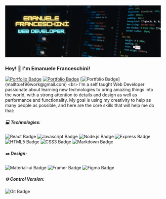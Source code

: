 [![Emanuele Franceschini's Banner](images/header.png)](https://emanuelefranceschini.github.io/)

### Hey! :wave: I'm Emanuele Franceschini!
[![Portfolio Badge](https://img.shields.io/badge/Portfolio-midnightblue?logo=GitHub)](https://emanuelefranceschini.github.io/) [![Portfolio Badge](https://img.shields.io/badge/LinkedIn-midnightblue?logo=LinkedIn)](https://emanuelefranceschini.github.io/) [![Portfolio Badge](https://img.shields.io/badge/@_Email-midnightblue?)](mailto:ef96work@gmail.com)
<br>
I'm a self taught Web Developer passionate about learning new technologies to bring amazing things into the world, with a strong attention to details and design as well as performance and functionality.
My goal is using my creativity to help as many people as possible, and here are the core skills that will help me do that:

##### :computer: Technologies: 

![React Badge](https://img.shields.io/badge/React-midnightblue?style=flat&logo=React) ![Javascript Badge](https://img.shields.io/badge/Javascript-black?style=flat&logo=Javascript) ![Node.js Badge](https://img.shields.io/badge/Node.js-black?style=flat&logo=Node.js) ![Express Badge](https://img.shields.io/badge/Express-white?style=flat&logo=Express&logoColor=black) ![HTML5 Badge](https://img.shields.io/badge/HTML5-E34F26?style=flat&logo=HTML5&labelColor=e3e3e3) ![CSS3 Badge](https://img.shields.io/badge/CSS3-1572B6?style&logo=CSS3&logoColor=1572B6&labelColor=white) ![Markdown Badge](https://img.shields.io/badge/Markdown-white?style&logo=Markdown&labelColor=black)

##### :black_nib: Design:

![Material-ui Badge](https://img.shields.io/badge/Material--ui-white?style=flat&logo=Material-ui&logoColor=0081CB) ![Framer Badge](https://img.shields.io/badge/Framer-0055FF?style&logo=Framer) ![Figma Badge](https://img.shields.io/badge/Figma-grey?style&logo=Figma)

##### :gear: Control Version:

![Git Badge](https://img.shields.io/badge/Git-white?style&logo=Git)